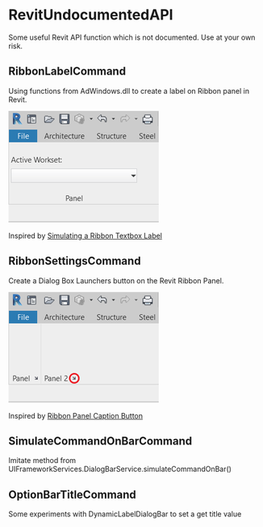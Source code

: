 # RevitUndocumentedAPI

Some useful Revit API function which is not documented. Use at your own risk.

## RibbonLabelCommand
Using functions from AdWindows.dll to create a label on Ribbon panel in Revit.

![Revit Ribbon Label](./Images/RibbonLabelCommand.PNG?raw=true)

Inspired by [Simulating a Ribbon Textbox Label](https://thebuildingcoder.typepad.com/blog/2010/09/simulating-a-ribbon-textbox-label.html)

## RibbonSettingsCommand
Create a Dialog Box Launchers button on the Revit Ribbon Panel.

![Revit Ribbon Dialog Box Launchers](./Images/RibbonSettingsCommand.png?raw=true)

Inspired by [Ribbon Panel Caption Button](https://forums.autodesk.com/t5/revit-api-forum/ribbon-panel-caption-button/m-p/9354199#M45054)

## SimulateCommandOnBarCommand
Imitate method from UIFrameworkServices.DialogBarService.simulateCommandOnBar()

## OptionBarTitleCommand
Some experiments with DynamicLabelDialogBar to set a get title value
